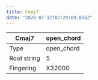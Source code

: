 ```yaml
---
title: Cmaj7
date: "2020-07-12T02:29:09.856Z"
---
```


|Cmaj7|open_chord|
|---|---|
|Type|open_chord|
|Root string|5|
|Fingering|X32000|

